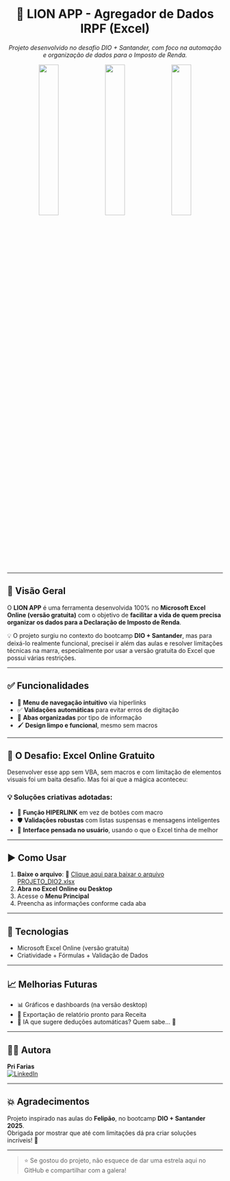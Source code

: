 <h1 align="center">🦁 LION APP - Agregador de Dados IRPF (Excel)</h1>

<p align="center"><em>Projeto desenvolvido no desafio DIO + Santander, com foco na automação e organização de dados para o Imposto de Renda.</em></p>

<p align="center">
  <img src="https://i.postimg.cc/rF07t68Y/Captura-de-tela-2025-06-21-135703.png" width="30%">
  <img src="https://i.postimg.cc/yW4jZbPw/Captura-de-tela-2025-06-21-135844.png" width="30%">
  <img src="https://i.postimg.cc/x8SgkZgB/Captura-de-tela-2025-06-21-135953.png" width="30%">
</p>

---

## 📌 Visão Geral

O **LION APP** é uma ferramenta desenvolvida 100% no **Microsoft Excel Online (versão gratuita)** com o objetivo de **facilitar a vida de quem precisa organizar os dados para a Declaração de Imposto de Renda**.

💡 O projeto surgiu no contexto do bootcamp **DIO + Santander**, mas para deixá-lo realmente funcional, precisei ir além das aulas e resolver limitações técnicas na marra, especialmente por usar a versão gratuita do Excel que possui várias restrições.

---

## ✅ Funcionalidades

- 🧭 **Menu de navegação intuitivo** via hiperlinks
- ✅ **Validações automáticas** para evitar erros de digitação
- 📂 **Abas organizadas** por tipo de informação 
- 🖌️ **Design limpo e funcional**, mesmo sem macros

---

## 🚧 O Desafio: Excel Online Gratuito

Desenvolver esse app sem VBA, sem macros e com limitação de elementos visuais foi um baita desafio. Mas foi aí que a mágica aconteceu:

### 💡 Soluções criativas adotadas:
- 🧠 **Função HIPERLINK** em vez de botões com macro
- 🛡️ **Validações robustas** com listas suspensas e mensagens inteligentes
- 🎯 **Interface pensada no usuário**, usando o que o Excel tinha de melhor

---

## ▶️ Como Usar

1. **Baixe o arquivo**: 📁 [Clique aqui para baixar o arquivo PROJETO_DIO2.xlsx](./docs/PROJETO_DIO2.xlsx)
2. **Abra no Excel Online ou Desktop**
3. Acesse o **Menu Principal**
4. Preencha as informações conforme cada aba

---

## 🧰 Tecnologias

- Microsoft Excel Online (versão gratuita)
- Criatividade + Fórmulas + Validação de Dados

---

## 📈 Melhorias Futuras

- 📊 Gráficos e dashboards (na versão desktop)
- 🧾 Exportação de relatório pronto para Receita
- 🧠 IA que sugere deduções automáticas? Quem sabe... 👀

---

## 👩‍💻 Autora

**Pri Farias**  
[![LinkedIn](https://img.shields.io/badge/LinkedIn-Visite%20meu%20perfil-blue?style=flat&logo=linkedin)](https://www.linkedin.com/in/priscilafarias-dev)
 

---

## 💥 Agradecimentos

Projeto inspirado nas aulas do **Felipão**, no bootcamp **DIO + Santander 2025**.  
Obrigada por mostrar que até com limitações dá pra criar soluções incríveis! 🚀

---

> ⭐️ Se gostou do projeto, não esquece de dar uma estrela aqui no GitHub e compartilhar com a galera!

